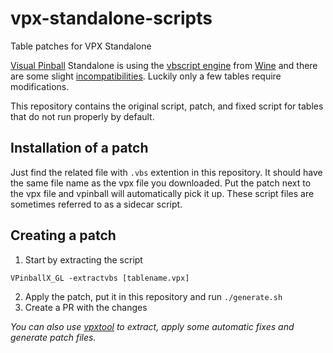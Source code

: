 # vpx-standalone-scripts
Table patches for VPX Standalone

[Visual Pinball](https://github.com/vpinball/vpinball) Standalone is using the [vbscript engine](https://gitlab.winehq.org/wine/wine/-/tree/master/dlls/vbscript?ref_type=heads) from [Wine](https://www.winehq.org/) and there are some slight [incompatibilities](https://github.com/vpinball/vpinball/blob/10.8.1/standalone/README.md#background). Luckily only a few tables require modifications.

This repository contains the original script, patch, and fixed script for tables that do not run properly by default.

## Installation of a patch

Just find the related file with `.vbs` extention in this repository. It should have the same file name as the vpx file you downloaded. Put the patch next to the vpx file and vpinball will automatically pick it up. These script files are sometimes referred to as a sidecar script.

## Creating a patch

1. Start by extracting the script
  ```shell
  VPinballX_GL -extractvbs [tablename.vpx]
  ```
2. Apply the patch, put it in this repository and run `./generate.sh`
3. Create a PR with the changes

*You can also use [vpxtool](https://github.com/francisdb/vpxtool) to extract, apply some automatic fixes and generate patch files.*
